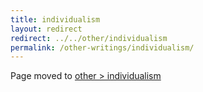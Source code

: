 ```yaml
---
title: individualism
layout: redirect
redirect: ../../other/individualism
permalink: /other-writings/individualism/
---
```


Page moved to [other > individualism](/other/individualism)
